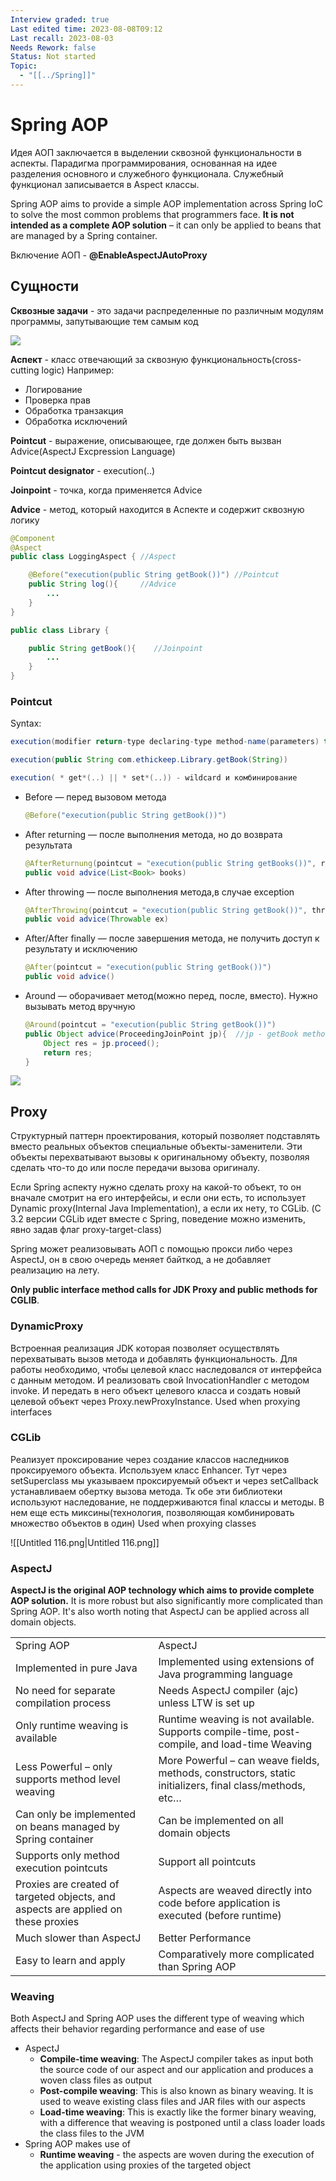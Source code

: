 ```yaml
---
Interview graded: true
Last edited time: 2023-08-08T09:12
Last recall: 2023-08-03
Needs Rework: false
Status: Not started
Topic:
  - "[[../Spring]]"
---
```

# **Spring AOP**

Идея АОП заключается в выделении сквозной функциональности в аспекты. Парадигма программирования, основанная на идее разделения основного и служебного функционала. Служебный функционал записывается в Aspect классы.

Spring AOP aims to provide a simple AOP implementation across Spring IoC to solve the most common problems that programmers face. **It is not intended as a complete AOP solution** – it can only be applied to beans that are managed by a Spring container.

Включение АОП - **@EnableAspectJAutoProxy**

## **Сущности**

**Сквозные задачи** - это задачи распределенные по различным модулям программы, запутывающие тем самым код

[![](https://lh5.googleusercontent.com/nAyKfui3cu-tGssl6-WWcnnJbkYKTLbuv5LspG353yhqfH-idgdhXC0KtO6TZQjb5tBeSsVp0BgxeVbkMXccqsraksuOuhroLWPDZq1BlJ1qnyOvnJsy_QqB8FDCZaVNuBkgp5g0Q1-rzzZRr6sbsFiuzdRUO_JPzaS0q8XMuWfYlLxNtySYPw5Xybjj)](https://lh5.googleusercontent.com/nAyKfui3cu-tGssl6-WWcnnJbkYKTLbuv5LspG353yhqfH-idgdhXC0KtO6TZQjb5tBeSsVp0BgxeVbkMXccqsraksuOuhroLWPDZq1BlJ1qnyOvnJsy_QqB8FDCZaVNuBkgp5g0Q1-rzzZRr6sbsFiuzdRUO_JPzaS0q8XMuWfYlLxNtySYPw5Xybjj)

**Аспект** - класс отвечающий за сквозную функциональность(cross-cutting logic) Например:

- Логирование
- Проверка прав
- Обработка транзакция
- Обработка исключений

**Pointcut** - выражение, описывающее, где должен быть вызван Advice(AspectJ Excpression Language)

**Pointcut designator** - execution(..)

**Joinpoint** - точка, когда применяется Advice

**Advice** - метод, который находится в Аспекте и содержит сквозную логику

```Java
@Component
@Aspect
public class LoggingAspect { //Aspect

	@Before("execution(public String getBook())") //Pointcut
	public String log(){     //Advice
		...
	}
}

public class Library {

	public String getBook(){    //Joinpoint
		...
	}
}
```

### Pointcut

Syntax:

```Java
execution(modifier return-type declaring-type method-name(parameters) throws)

execution(public String com.ethickeep.Library.getBook(String))

execution( * get*(..) || * set*(..)) - wildcard и комбинирование
```

- Before — перед вызовом метода
    
    ```Java
    @Before("execution(public String getBook())")
    ```
    
- After returning — после выполнения метода, но до возврата результата
    
    ```Java
    @AfterReturnung(pointcut = "execution(public String getBooks())", returning = “books”)
    public void advice(List<Book> books)
    ```
    
- After throwing — после выполнения метода,в случае exception
    
    ```Java
    @AfterThrowing(pointcut = "execution(public String getBook())", throwing = “ex”)
    public void advice(Throwable ex)
    ```
    
- After/After finally — после завершения метода, не получить доступ к результату и исключению
    
    ```Java
    @After(pointcut = "execution(public String getBook())")
    public void advice()
    ```
    
- Around — оборачивает метод(можно перед, после, вместо). Нужно вызывать метод вручную
    
    ```Java
    @Around(pointcut = "execution(public String getBook())")
    public Object advice(ProceedingJoinPoint jp){  //jp - getBook method
    	Object res = jp.proceed();
    	return res;
    }
    ```
    

[![](https://lh3.googleusercontent.com/yiUTJaXmEecVAkwzxo8vVnX_oQIdxK5EgFwc7gmbqsN0K-wV63nBWHX2RQuNX562p0hwPqAC6t6lBlr9WT9dMBXE6PLUJZNKLk__MtrY3_vyzgE7uEk3bFxCG_P6urxHW2Yu51ce4vqqa9m3baJ2YeTou-iJi1HViF7ozHhd4uEI_L-sImlDI-2D3HtZ)](https://lh3.googleusercontent.com/yiUTJaXmEecVAkwzxo8vVnX_oQIdxK5EgFwc7gmbqsN0K-wV63nBWHX2RQuNX562p0hwPqAC6t6lBlr9WT9dMBXE6PLUJZNKLk__MtrY3_vyzgE7uEk3bFxCG_P6urxHW2Yu51ce4vqqa9m3baJ2YeTou-iJi1HViF7ozHhd4uEI_L-sImlDI-2D3HtZ)

## Proxy

Cтруктурный паттерн проектирования, который позволяет подставлять вместо реальных объектов специальные объекты-заменители. Эти объекты перехватывают вызовы к оригинальному объекту, позволяя сделать что-то до или после передачи вызова оригиналу.

Если Spring аспекту нужно сделать proxy на какой-то объект, то он вначале смотрит на его интерфейсы, и если они есть, то использует Dynamic proxy(Internal Java Implementation), а если их нету, то CGLib. (С 3.2 версии CGLib идет вместе с Spring, поведение можно изменить, явно задав флаг proxy-target-class)

Spring может реализовывать АОП с помощью прокси либо через AspectJ, он в свою очередь меняет байткод, а не добавляет реализацию на лету.

**Only public interface method calls for JDK Proxy and public methods for CGLIB**.

### **DynamicProxy**

Встроенная реализация JDK которая позволяет осуществлять перехватывать вызов метода и добавлять функциональность. Для работы необходимо, чтобы целевой класс наследовался от интерфейса с данным методом. И реализовать свой InvocationHandler с методом invoke. И передать в него объект целевого класса и создать новый целевой объект через Proxy.newProxyInstance. Used when proxying interfaces

### **CGLib**

Реализует проксирование через создание классов наследников проксируемого объекта. Используем класс Enhancer. Тут через setSuperclass мы указываем проксируемый объект и через setCallback устанавливаем обертку вызова метода. Тк обе эти библиотеки используют наследование, не поддерживаются final классы и методы. В нем еще есть миксины(технология, позволяющая комбинировать множество объектов в один) Used when proxying classes

![[Untitled 116.png|Untitled 116.png]]

### **AspectJ**

**AspectJ is the original AOP technology which aims to provide complete AOP solution.** It is more robust but also significantly more complicated than Spring AOP. It's also worth noting that AspectJ can be applied across all domain objects.

|   |   |
|---|---|
|Spring AOP|AspectJ|
|Implemented in pure Java|Implemented using extensions of Java programming language|
|No need for separate compilation process|Needs AspectJ compiler (ajc) unless LTW is set up|
|Only runtime weaving is available|Runtime weaving is not available. Supports compile-time, post-compile, and load-time Weaving|
|Less Powerful – only supports method level weaving|More Powerful – can weave fields, methods, constructors, static initializers, final class/methods, etc…|
|Can only be implemented on beans managed by Spring container|Can be implemented on all domain objects|
|Supports only method execution pointcuts|Support all pointcuts|
|Proxies are created of targeted objects, and aspects are applied on these proxies|Aspects are weaved directly into code before application is executed (before runtime)|
|Much slower than AspectJ|Better Performance|
|Easy to learn and apply|Comparatively more complicated than Spring AOP|

### **Weaving**

Both AspectJ and Spring AOP uses the different type of weaving which affects their behavior regarding performance and ease of use

- AspectJ
    - **Compile-time weaving**: The AspectJ compiler takes as input both the source code of our aspect and our application and produces a woven class files as output
    - **Post-compile weaving**: This is also known as binary weaving. It is used to weave existing class files and JAR files with our aspects
    - **Load-time weaving**: This is exactly like the former binary weaving, with a difference that weaving is postponed until a class loader loads the class files to the JVM
- Spring AOP makes use of
    - **Runtime weaving** - the aspects are woven during the execution of the application using proxies of the targeted object